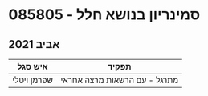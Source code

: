# 085805 - סמינריון בנושא חלל

## אביב 2021

| איש סגל | תפקיד |
| ---- | ---- |
| שפרמן ויטלי | מתרגל - עם הרשאות מרצה אחראי |

